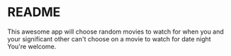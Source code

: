 # README

This awesome app will choose random movies to watch for when you and your significant other can't choose on a movie to watch for date night
You're welcome.
